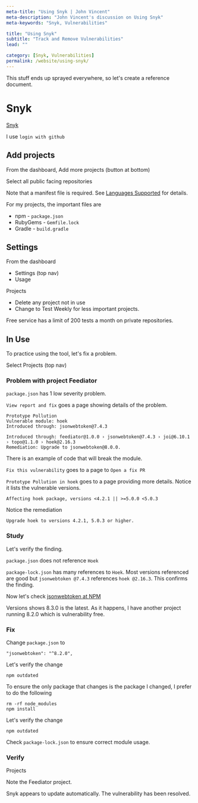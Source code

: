 ```yaml
---
meta-title: "Using Snyk | John Vincent"
meta-description: "John Vincent's discussion on Using Snyk"
meta-keywords: "Snyk, Vulnerabilities"

title: "Using Snyk"
subtitle: "Track and Remove Vulnerabilities"
lead: ""

category: [Snyk, Vulnerabilities]
permalink: /website/using-snyk/
---
```


This stuff ends up sprayed everywhere, so let's create a reference document.

<!-- end -->

# Snyk

[Snyk](https://snyk.io/)

I use `login with github`

## Add projects

From the dashboard, Add more projects (button at bottom)

Select all public facing repositories

Note that a manifest file is required. See [Languages Supported](https://support.snyk.io/getting-started/languages-support) for details.

For my projects, the important files are

* npm - `package.json`
* RubyGems - `Gemfile.lock`
* Gradle - `build.gradle`


## Settings

From the dashboard

* Settings (top nav)
* Usage

Projects

* Delete any project not in use
* Change to Test Weekly for less important projects.

Free service has a limit of 200 tests a month on private repositories.

## In Use

To practice using the tool, let's fix a problem.

Select Projects (top nav)

### Problem with project Feediator

`package.json` has 1 low severity problem.

`View report and fix` goes a page showing details of the problem.

```
Prototype Pollution
Vulnerable module: hoek
Introduced through: jsonwebtoken@7.4.3

Introduced through: feediator@1.0.0 › jsonwebtoken@7.4.3 › joi@6.10.1 › topo@1.1.0 › hoek@2.16.3
Remediation: Upgrade to jsonwebtoken@8.0.0.
```

There is an example of code that will break the module.

`Fix this vulnerability` goes to a page to `Open a fix PR`

`Prototype Pollution in hoek` goes to a page providing more details. Notice it lists the vulnerable versions.

```
Affecting hoek package, versions <4.2.1 || >=5.0.0 <5.0.3
```

Notice the remediation

```
Upgrade hoek to versions 4.2.1, 5.0.3 or higher.
```

### Study

Let's verify the finding.

`package.json` does not reference `Hoek`

`package-lock.json` has many references to `Hoek`. Most versions referenced are good but `jsonwebtoken @7.4.3` references `hoek @2.16.3`. This confirms the finding.

Now let's check [jsonwebtoken at NPM](https://www.npmjs.com/package/jsonwebtoken)

Versions shows 8.3.0 is the latest. As it happens, I have another project running 8.2.0 which is vulnerability free.

### Fix

Change `package.json` to 

```
"jsonwebtoken": "^8.2.0",
```

Let's verify the change

```
npm outdated
```

To ensure the only package that changes is the package I changed, I prefer to do the following

```
rm -rf node_modules
npm install
```

Let's verify the change

```
npm outdated
```

Check `package-lock.json` to ensure correct module usage.


### Verify

Projects

Note the Feediator project.

Snyk appears to update automatically. The vulnerability has been resolved.












